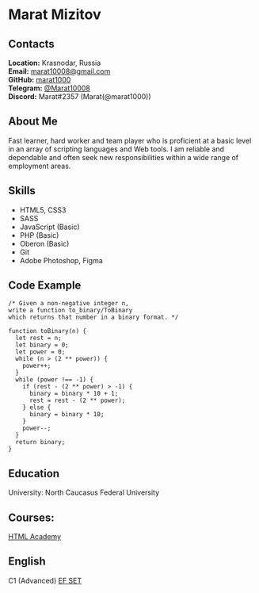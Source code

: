 # Marat Mizitov

## Contacts
**Location:** Krasnodar, Russia \
**Email:** marat10008@gmail.com \
**GitHub:** [marat1000](https://github.com/marat1000) \
**Telegram:** [@Marat10008](https://t.me/Marat10008) \
**Discord:** Marat#2357 (Marat(@marat1000))

## About Me
Fast learner, hard worker and team player who is proficient at a basic level in an array of scripting languages and Web tools. I am reliable and dependable and often seek new responsibilities within a wide range of employment areas.

## Skills
* HTML5, CSS3
* SASS
* JavaScript (Basic)
* PHP (Basic)
* Oberon (Basic)
* Git
* Adobe Photoshop, Figma

## Code Example
```
/* Given a non-negative integer n,
write a function to_binary/ToBinary
which returns that number in a binary format. */

function toBinary(n) {
  let rest = n;
  let binary = 0;
  let power = 0;
  while (n > (2 ** power)) {
    power++;
  }
  while (power !== -1) {
    if (rest - (2 ** power) > -1) {
      binary = binary * 10 + 1;
      rest = rest - (2 ** power);
    } else {
      binary = binary * 10;
    }
    power--;
  }
  return binary;
}
```

## Education
University: North Caucasus Federal University

## Courses:
[HTML Academy](https://htmlacademy.ru/profile/id606021)

## English
C1 (Advanced)
[EF SET](https://www.efset.org/cert/2XKKJ5)
